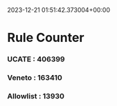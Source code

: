 2023-12-21 01:51:42.373004+00:00
# Rule Counter 
 ### UCATE : 406399

 ### Veneto : 163410

 ### Allowlist : 13930